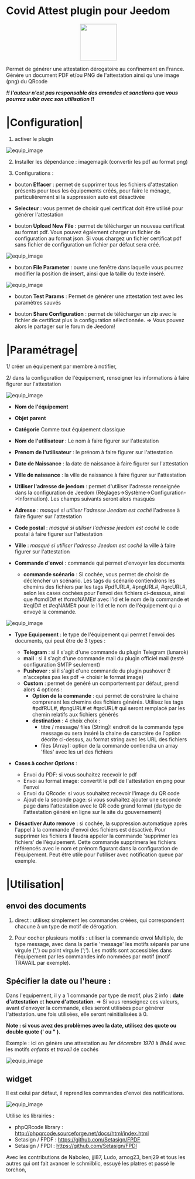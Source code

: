 # Covid Attest plugin pour Jeedom

<p align="center">
  <img width="100" src="/plugin_info/CovidAttest_icon.png">
</p>

Permet de générer une attestation dérogatoire au confinement en France. Génère un document PDF et/ou PNG de l'attestation ainsi qu'une image (png) du QRcode

*__!! l'auteur n'est pas responsable des amendes et sanctions que vous pourrez subir avec son utilisation !!__*

# |Configuration|
  
  1. activer le plugin
  
  ![equip_image](/img_readme/conf_1.png)  
  
  2. Installer les dépendance : imagemagik (convertir les pdf au format png)
  
  3. Configurations :  
  
  
  * bouton __Effacer__ : permet de supprimer tous les fichiers d'attestation présents pour tous les équipements créés, pour faire le ménage, particulièrement si la suppression auto est désactivée
  
  * __Selecteur__ : vous permet de choisir quel certificat doit être utilisé pour générer l'attestation
  
  * bouton __Upload New File__ : permet de télécharger un nouveau certificat au format pdf. Vous pouvez également charger un fichier de configuration au format json. Si vous chargez un fichier certificat pdf sans fichier de configuration un fichier par défaut sera créé.
  
  ![equip_image](/img_readme/conf_new.png) 
  
  * bouton __File Parameter__ : ouvre une fenêtre dans laquelle vous pourrez modifier la position de insert, ainsi que la taille du texte inséré.
  
  ![equip_image](/img_readme/conf_2.png) 
  
  
  * bouton __Test Params__ : Permet de générer une attestation test avec les paramètres sauvés
  
  * bouton __Share Configuration__ : permet de télécharger un zip avec le fichier de certificat plus la configuration sélectionnée. => Vous pouvez alors le partager sur le forum de Jeedom!
  
 # |Paramétrage|
 

 
 1/ créer un équipement par membre à notifier,
 
 2/ dans la configuration de l'équipement, renseigner les informations à faire figurer sur l'attestation
      
![equip_image](/img_readme/equipement.PNG)     
 
 * __Nom de l'équipement__ 
 * __Objet parent__ 
 * __Catégorie__ 
 Comme tout équipement classique
 
 * __Nom de l'utilisateur__ : Le nom à faire figurer sur l'attestation
 * __Prenom de l'utilisateur__ : le prénom à faire figurer sur l'attestation
 * __Date de Naissance__ : la date de naissance à faire figurer sur l'attestation
 * __Ville de naissance__ : la ville de naissance à faire figurer sur l'attestation
 
 * __Utiliser l'adresse de jeedom__ : permet d'utiliser l'adresse renseignée dans la configuration de Jeedom (Réglages->Système->Configuration->Information). Les champs suivants seront alors masqués
 * __Adresse__ : *masqué si utiliser l'adresse Jeedom est coché* l'adresse à faire figurer sur l'attestation
 * __Code postal__ : *masqué si utiliser l'adresse jeedom est coché* le code postal à faire figurer sur l'attestation
 * __Ville__ : *masqué si utiliser l'adresse Jeedom est coché* la ville à faire figurer sur l'attestation
 
 
 * __Commande d'envoi__ : commande qui permet d'envoyer les documents
 
    * __commande scénario__ : Si cochée, vous permet de choisir de déclencher un scénario. Les tags du scénario contiendrons les chemins des fichiers par les tags #pdfURL#, #pngURL#, #qrcURL#, selon les cases cochées pour l'envoi des fichiers ci-dessous, ainsi que #cmdID# et #cmdNAME# avec l'id et le nom de la commande et #eqID# et #eqNAME# pour le l'Id et le nom de l'équipement qui a envoyé la commande.
    
 ![equip_image](/img_readme/scenario_cmd.png)  
 
 
 * __Type Equipement__ : le type de l'équipement qui permet l'envoi des documents, qui peut être de 3 types : 
   * __Telegram__ : si il s'agit d'une commande du plugin Telegram (lunarok)
   * __mail__ : si il s'agit d'une commande mail du plugin officiel mail (testé configuration SMTP seulement)
   * __Pushover__ : si il s'agit d'une commande du plugin pushover (! n'acceptes pas les pdf -> choisir le format image)
   * __Custom__ : permet de genéré un comportement par défaut, prend alors 4 options : 
     * __Option de la commande__ : qui permet de construire la chaine comprenant les chemins des fichiers générés. Utilisez les tags #pdfRUL#, #pngURL# et #qrcURL# qui seront remplacé par les chemin relatifs aux fichiers générés
     * __destination__ : 4 choix choix : 
          * titre / message/ files (String): endroit de la commande type message ou sera inséré la chaine de caractère de l'option décrite ci-dessus, au format string avec les URL des fichiers
          * files (Array): option de la commande contiendra un array 'files' avec les url des fichiers
     
 * __Cases à cocher *Options*__ :
   * Envoi du PDF: si vous souhaitez recevoir le pdf
   * Envoi au format image: convertit le pdf de l'attestation en png pour l'envoi
   * Envoi du QRcode: si vous souhaitez recevoir l'image du QR code
   * Ajout de la seconde page: si vous souhaitez ajouter une seconde page dans l'attestation avec le QR code grand format (du type de l'attestation généré en ligne sur le site du gouvernement)
 
* __Désactiver Auto remove__ : si cochée, la suppression automatique après l'appel à la commande d'envoi des fichiers est désactivé. Pour supprimer les fichiers il faudra appeler la commande 'supprimer les fichiers' de l'équipement. Cette commande supprimera les fichiers référencés avec le nom et prénom figurant dans la configuration de l'équipement.
Peut être utile pour l'utiliser avec notification queue par exemple.


 # |Utilisation|
 
 ## envoi des documents

1. direct : utilisez simplement les commandes créées, qui correspondent chacune à un type de motif de dérogation.

2. Pour cocher plusieurs motifs : utiliser la commande envoi Multiple, de type message, avec dans la partie 'message' les motifs séparés par une virgule (',') ou point virgule (';'). Les motifs sont accessibles dans l'équipement par les commandes info nommées par motif (motif TRAVAIL par exemple).

## Spécifier la date ou l'heure :
Dans l'equipement, il y a 1 commande par type de motif, plus 2 info : __date d'attestation__ et __heure d'attestation__.
=> Si vous renseignez ces valeurs, avant d'envoyer la commande, elles seront utilisées pour générer l'attestation.
une fois utilisées, elle seront réinitialisées à 0.

**Note : si vous avez des problèmes avec la date, utilisez des quote ou double quote (' ou " ).**

Exemple :  ici on génère une attestation au *_1er décembre 1970_* à *_8h44_* avec les motifs *_enfants_* et *_travail_* de cochés 

![equip_image](/img_readme/scenario.PNG)  


## widget 

Il est celui par défaut, il reprend les commandes d'envoi des notifications.

![equip_image](/img_readme/widget.PNG) 

Utilise les librairies :
 * phpQRcode library : http://phpqrcode.sourceforge.net/docs/html/index.html
 *  Setasign / FPDF : https://github.com/Setasign/FPDF
 *  Setasign / FPDI : https://github.com/Setasign/FPDI

Avec les contributions de Naboleo, jjl87, Ludo, arnog23, benj29 et tous les autres qui ont fait avancer le schmilblic, essuyé les platres et passé le torchon,
